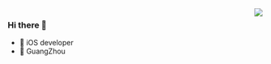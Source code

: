 <img align="right" src="https://github-readme-stats.vercel.app/api?username=wolfcolony&show_icons=true&icon_color=CE1D2D&text_color=718096&bg_color=ffffff&hide_title=true" />

### Hi there 👋
-  iOS developer
- 🏡 GuangZhou

<!--
**wolfcolony/wolfcolony** is a ✨ _special_ ✨ repository because its `README.md` (this file) appears on your GitHub profile.

Here are some ideas to get you started:

- 🔭 I’m currently working on ...
- 🌱 I’m currently learning ...
- 👯 I’m looking to collaborate on ...
- 🤔 I’m looking for help with ...
- 💬 Ask me about ...
- 📫 How to reach me: ...
- 😄 Pronouns: ...
- ⚡ Fun fact: ...
-->
